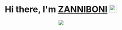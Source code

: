 <div align="center">
<h1>Hi there, I'm <a href="">ZANNIBONI</a> <img src="https://media.giphy.com/media/hvRJCLFzcasrR4ia7z/giphy.gif" width="25px"> </h1>
  
 <img  src="http://github-readme-streak-stats.herokuapp.com?user=zanniboni&theme=dracula&hide_border=true">

 </div>
